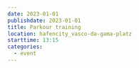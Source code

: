 ```yaml
---
date: 2023-01-01
publishdate: 2023-01-01
title: Parkour training
location: hafencity_vasco-da-gama-platz
starttime: 13:15
categories:
  - event
---
```



